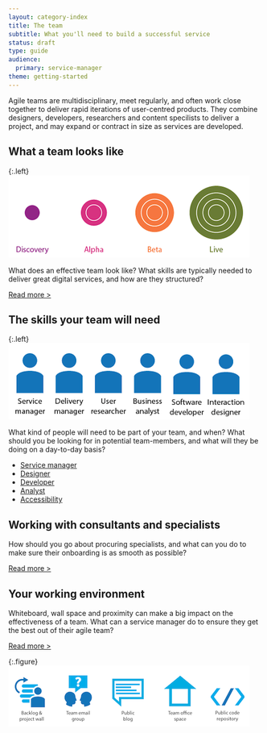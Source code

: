 ```yaml
---
layout: category-index
title: The team
subtitle: What you'll need to build a successful service
status: draft
type: guide
audience:
  primary: service-manager
theme: getting-started
---
```


<!--
<style>
 img{
  width: 100%;
  display: block;
 }
 figure{
  width: 50%; float: right; margin: -2.5em 0 0 1em
 }
 figcaption{
  text-align: center;
 }
</style>
-->


Agile teams are multidisciplinary, meet regularly, and often work close together to deliver rapid iterations of user-centred products. They combine designers, developers, researchers and content specilists to deliver a project, and may expand or contract in size as services are developed.

## What a team looks like

{:.left}
![The team size changes over time](/assets/images/team-size.png)

What does an effective team look like? What skills are typically needed to deliver great digital services, and how are they structured?

[Read more >](whatateamlookslike.html)


## The skills your team will need

{:.left}
![Some of the skills an effective team needs](/assets/images/team-skills.png)

What kind of people will need to be part of your team, and when? What should you be looking for in potential team-members, and what will they be doing on a day-to-day basis?

* [Service manager](servicemanager.html)
* [Designer](designer.html)
* [Developer](developer.html)
* [Analyst](analyst.html)
* [Accessibility](accessibility.html)


## Working with consultants and specialists

How should you go about procuring specialists, and what can you do to make sure their onboarding is as smooth as possible?

[Read more >](workingwithconsultantsandspecialists.html)


## Your working environment


Whiteboard, wall space and proximity can make a big impact on the effectiveness of a team. What can a service manager do to ensure they get the best out of their agile team?

[Read more >](workingenvironment.html)


{:.figure}
![Some of the things an effective team needs](/assets/images/team-assets.png)
